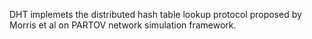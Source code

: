 DHT implemets the distributed hash table lookup protocol proposed by Morris et al on PARTOV network simulation framework.
